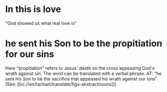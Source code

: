 # In this is love

"God showed us what real love is"

# he sent his Son to be the propitiation for our sins

Here "propitiation" refers to Jesus' death on the cross appeasing God's wrath against sin. The word can be translated with a verbal phrase. AT: "he sent his Son to be the sacrifice that appeased his wrath against our sins" (See: [[rc://en/ta/man/translate/figs-abstractnouns]])

